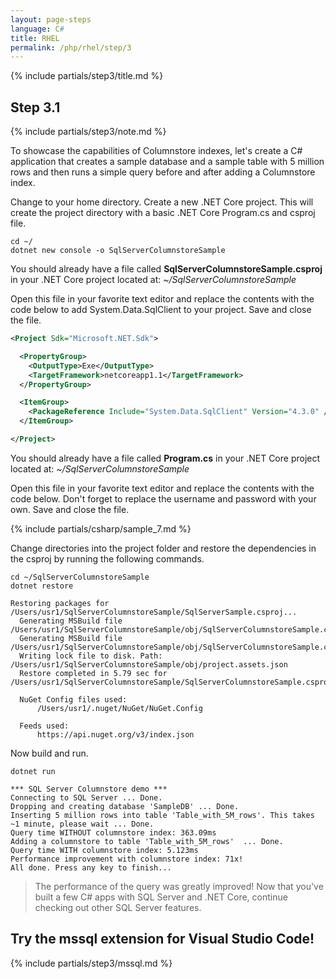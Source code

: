 ```yaml
---
layout: page-steps
language: C#
title: RHEL
permalink: /php/rhel/step/3
---
```


{% include partials/step3/title.md %}

## Step 3.1
{% include partials/step3/note.md %}

To showcase the capabilities of Columnstore indexes, let's create a C# application that creates a sample database and a sample table with 5 million rows and then runs a simple query before and after adding a Columnstore index.

Change to your home directory. Create a new .NET Core project. This will create the project directory with a basic .NET Core Program.cs and csproj file.

```terminal
cd ~/
dotnet new console -o SqlServerColumnstoreSample
```

You should already have a file called **SqlServerColumnstoreSample.csproj** in your .NET Core project located at: _~/SqlServerColumnstoreSample_

Open this file in your favorite text editor and replace the contents with the code below to add System.Data.SqlClient to your project. Save and close the file.

```xml
<Project Sdk="Microsoft.NET.Sdk">

  <PropertyGroup>
    <OutputType>Exe</OutputType>
    <TargetFramework>netcoreapp1.1</TargetFramework>
  </PropertyGroup>

  <ItemGroup>
    <PackageReference Include="System.Data.SqlClient" Version="4.3.0" />
  </ItemGroup>

</Project>
```

You should already have a file called **Program.cs** in your .NET Core project located at: _~/SqlServerColumnstoreSample_

Open this file in your favorite text editor and replace the contents with the code below. Don't forget to replace the username and password with your own. Save and close the file.

{% include partials/csharp/sample_7.md %}

Change directories into the project folder and restore the dependencies in the csproj by running the following commands.

```terminal
cd ~/SqlServerColumnstoreSample
dotnet restore
```

```results
Restoring packages for /Users/usr1/SqlServerColumnstoreSample/SqlServerSample.csproj...
  Generating MSBuild file /Users/usr1/SqlServerColumnstoreSample/obj/SqlServerColumnstoreSample.csproj.nuget.g.props.
  Generating MSBuild file /Users/usr1/SqlServerColumnstoreSample/obj/SqlServerColumnstoreSample.csproj.nuget.g.targets.
  Writing lock file to disk. Path: /Users/usr1/SqlServerColumnstoreSample/obj/project.assets.json
  Restore completed in 5.79 sec for /Users/usr1/SqlServerColumnstoreSample/SqlServerColumnstoreSample.csproj.

  NuGet Config files used:
      /Users/usr1/.nuget/NuGet/NuGet.Config

  Feeds used:
      https://api.nuget.org/v3/index.json
```

Now build and run.
```terminal
dotnet run
```

```results
*** SQL Server Columnstore demo ***
Connecting to SQL Server ... Done.
Dropping and creating database 'SampleDB' ... Done.
Inserting 5 million rows into table 'Table_with_5M_rows'. This takes ~1 minute, please wait ... Done.
Query time WITHOUT columnstore index: 363.09ms
Adding a columnstore to table 'Table_with_5M_rows'  ... Done.
Query time WITH columnstore index: 5.123ms
Performance improvement with columnstore index: 71x!
All done. Press any key to finish...
```

> The performance of the query was greatly improved! 
Now that you've built a few C# apps with SQL Server and .NET Core, continue checking out other SQL Server features.

## Try the mssql extension for Visual Studio Code!
{% include partials/step3/mssql.md %}
